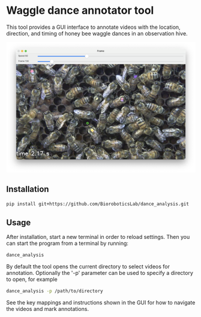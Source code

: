 # Waggle dance annotator tool

This tool provides a GUI interface to annotate videos with the location, direction, and timing of honey bee waggle dances in an observation hive.

![](https://github.com/BioroboticsLab/bb_main/blob/master/images/waggle_annotator_tool.png?raw=True)

## Installation

```bash
pip install git+https://github.com/BioroboticsLab/dance_analysis.git
```

## Usage

After installation, start a new terminal in order to reload settings.  Then you can start the program from a terminal by running:
```bash
dance_analysis
```

By default the tool opens the current directory to select videos for annotation.  Optionally the '-p' parameter can be used to specify a directory to open, for example
```bash
dance_analysis -p /path/to/directory
```

See the key mappings and instructions shown in the GUI for how to navigate the videos and mark annotations.

